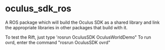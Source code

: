 # oculus_sdk_ros
A ROS package which will build the Oculus SDK as a shared library and link the appropriate libraries in other packages that build with it.

To test the Rift, just type 'rosrun OculusSDK OculusWorldDemo"
To run ovrd, enter the command "rosrun OculusSDK ovrd"
